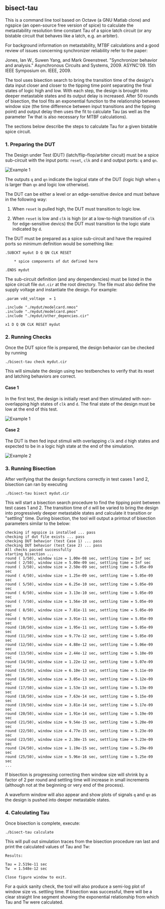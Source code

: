 ## bisect-tau

This is a command line tool based on Octave (a GNU Matlab clone) and ngspice
(an open-source free version of spice) to calculate the metastability
resolution time constant Tau of a spice latch circuit (or any bistable circuit
that behaves like a latch, e.g. an arbiter).

For background information on metastability, MTBF calculations and a good
review of issues concerning synchronizer reliability refer to the paper:

Jones, Ian W., Suwen Yang, and Mark Greenstreet. "Synchronizer behavior and
analysis." Asynchronous Circuits and Systems, 2009. ASYNC'09. 15th IEEE
Symposium on. IEEE, 2009.

The tool uses bisection search to bring the transition time of the design's
data input closer and closer to the tipping time point separating the final
states of logic high and low. With each step, the design is brought into
deeper metastable states and its output delay is increased. After 50 rounds of
bisection, the tool fits an exponential function to the relationship between
window size (the time difference between input transitions and the tipping
point) and output delay then uses the fit to calculate Tau (as well as the
parameter Tw that is also necessary for MTBF calculations).

The sections below describe the steps to calculate Tau for a given bistable
spice circuit.

### 1. Preparing the DUT

The Design under Test (DUT) (latch/flip-flop/arbiter circuit) must be a spice
sub-circuit with the input ports: `reset`, `clk` and `d` and output ports: `q`
and `qn`.

![Example 1](https://cdn.rawgit.com/xprova/bisect-tau/master/figures/diagram.svg)

The outputs `q` and `qn` indicate the logical state of the DUT (logic high
when `q` is larger than `qn` and logic low otherwise).

The DUT can be either a level or an edge-sensitive device and must behave in
the following way:

1. When `reset` is pulled high, the DUT must transition to logic low.

2. When `reset` is low and `clk` is high (or at a low-to-high transition of
`clk` for edge-sensitive devics) the DUT must transition to the logic state
indicated by `d`.

The DUT must be prepared as a spice sub-circuit and have the required ports so
minimum definition would be something like:

```
.SUBCKT mydut D Q QN CLK RESET

	* spice components of dut defined here

.ENDS mydut
```

The sub-circuit definition (and any denpendencies) must be listed in the spice
circuit file `dut.cir` at the root directory. The file must also define the
supply voltage and instantiate the design. For example:

```
.param vdd_voltage 	= 1

.include "./mydut/modelcard.nmos"
.include "./mydut/modelcard.pmos"
.include "./mydut/other_depencies.cir"

x1 D Q QN CLK RESET mydut
```

### 2. Running Checks

Once the DUT spice file is prepared, the design behavior can be checked by
running

```
./bisect-tau check mydut.cir
```

This will simulate the design using two testbenches to verify that its reset
and latching behaviors are correct.

#### Case 1

In the first test, the design is initially reset and then stimulated with non-
overlapping high states of `clk` and `d`. The final state of the design must
be low at the end of this test.

![Example 1](https://cdn.rawgit.com/xprova/bisect-tau/master/figures/example1.svg)

#### Case 2

The DUT is then fed input stimuli with overlapping `clk` and `d` high states
and expected to be in a logic high state at the end of the simulation.

![Example 2](https://cdn.rawgit.com/xprova/bisect-tau/master/figures/example2.svg)

### 3. Running Bisection

After verifying that the design functions correctly in test cases 1 and 2,
bisection can ran by executing

```
./bisect-tau bisect mydut.cir
```

This will start a bisection search procedure to find the tipping point between
test cases 1 and 2. The transition time of `d` will be varied to bring the
design into progressively deeper metastable states and calculate it transition
or "settling" time. During bisection, the tool will output a printout of
bisection parameters similar to the below:

```
checking if ngspice is installed ... pass
checking if dut file exists ... pass
checking DUT behavior (test Case 1) ... pass
checking DUT behavior (test Case 2) ... pass
All checks passed successfully
starting bisection ...
round ( 1/50), window size = 1.00e-08 sec, settling time = Inf sec
round ( 2/50), window size = 5.00e-09 sec, settling time = Inf sec
round ( 3/50), window size = 2.50e-09 sec, settling time = 5.05e-09 sec
round ( 4/50), window size = 1.25e-09 sec, settling time = 5.05e-09 sec
round ( 5/50), window size = 6.25e-10 sec, settling time = 5.05e-09 sec
round ( 6/50), window size = 3.13e-10 sec, settling time = 5.05e-09 sec
round ( 7/50), window size = 1.56e-10 sec, settling time = 5.05e-09 sec
round ( 8/50), window size = 7.81e-11 sec, settling time = 5.05e-09 sec
round ( 9/50), window size = 3.91e-11 sec, settling time = 5.05e-09 sec
round (10/50), window size = 1.95e-11 sec, settling time = 5.05e-09 sec
round (11/50), window size = 9.77e-12 sec, settling time = 5.05e-09 sec
round (12/50), window size = 4.88e-12 sec, settling time = 5.06e-09 sec
round (13/50), window size = 2.44e-12 sec, settling time = 5.10e-09 sec
round (14/50), window size = 1.22e-12 sec, settling time = 5.07e-09 sec
round (15/50), window size = 6.10e-13 sec, settling time = 5.11e-09 sec
round (16/50), window size = 3.05e-13 sec, settling time = 5.12e-09 sec
round (17/50), window size = 1.53e-13 sec, settling time = 5.13e-09 sec
round (18/50), window size = 7.63e-14 sec, settling time = 5.15e-09 sec
round (19/50), window size = 3.81e-14 sec, settling time = 5.17e-09 sec
round (20/50), window size = 1.91e-14 sec, settling time = 5.19e-09 sec
round (21/50), window size = 9.54e-15 sec, settling time = 5.20e-09 sec
round (22/50), window size = 4.77e-15 sec, settling time = 5.23e-09 sec
round (23/50), window size = 2.38e-15 sec, settling time = 5.23e-09 sec
round (24/50), window size = 1.19e-15 sec, settling time = 5.29e-09 sec
round (25/50), window size = 5.96e-16 sec, settling time = 5.25e-09 sec
...
```

If bisection is progressing correcting then window size will shrink by a
factor of 2 per round and settling time will increase in small increments
(although not at the beginning or very end of the process).

A waveform window will also appear and show plots of signals `q` and `qn` as
the design is pushed into deeper metastable states.

### 4. Calculating Tau

Once bisection is complete, execute:

```
./bisect-tau calculate
```

This will pull out simulation traces from the bisection procedure ran last and
print the calculated values of Tau and Tw:

```
Results:

Tau = 2.519e-11 sec
Tw  = 1.548e-12 sec

Close figure window to exit.
```

For a quick sanity check, the tool will also produce a semi-log plot of window
size vs. settling time. If bisection was successful, there will be a clear
straight line segment showing the exponential relationship from which Tau and
Tw were calculated.
